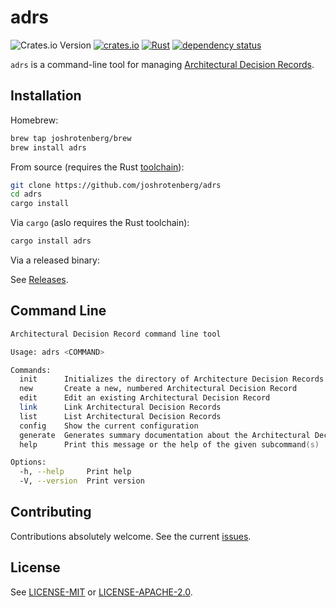 # adrs

![Crates.io Version](https://img.shields.io/crates/v/adrs)
[![crates.io](https://img.shields.io/crates/d/adrs.svg)](https://crates.io/crates/adrs)
[![Rust](https://github.com/joshrotenberg/adrs/workflows/CI/badge.svg)](https://github.com/joshrotenberg/adrs/actions?query=workflow%3ACI)
[![dependency status](https://deps.rs/repo/github/joshrotenberg/adrs/status.svg)](https://deps.rs/repo/github/joshrotenberg/adrs)

`adrs` is a command-line tool for managing [Architectural Decision Records](https://adr.github.io).

## Installation

Homebrew:

```sh
brew tap joshrotenberg/brew
brew install adrs
```

From source (requires the Rust [toolchain](https://rustup.rs)):

```sh
git clone https://github.com/joshrotenberg/adrs
cd adrs
cargo install
```

Via `cargo` (aslo requires the Rust toolchain):

```sh
cargo install adrs
```

Via a released binary:

See [Releases](https://github.com/joshrotenberg/adrs/releases).

## Command Line

```zsh
Architectural Decision Record command line tool

Usage: adrs <COMMAND>

Commands:
  init      Initializes the directory of Architecture Decision Records
  new       Create a new, numbered Architectural Decision Record
  edit      Edit an existing Architectural Decision Record
  link      Link Architectural Decision Records
  list      List Architectural Decision Records
  config    Show the current configuration
  generate  Generates summary documentation about the Architectural Decision Records
  help      Print this message or the help of the given subcommand(s)

Options:
  -h, --help     Print help
  -V, --version  Print version
```

## Contributing

Contributions absolutely welcome. See the current [issues](https://github.com/joshrotenberg/adrs/issues).

## License

See [LICENSE-MIT](LICENSE-MIT) or [LICENSE-APACHE-2.0](LICENSE-APACHE-.20).
